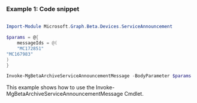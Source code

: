 ### Example 1: Code snippet

```powershell

Import-Module Microsoft.Graph.Beta.Devices.ServiceAnnouncement

$params = @{
	messageIds = @(
	"MC172851"
"MC167983"
)
}

Invoke-MgBetaArchiveServiceAnnouncementMessage -BodyParameter $params

```
This example shows how to use the Invoke-MgBetaArchiveServiceAnnouncementMessage Cmdlet.

